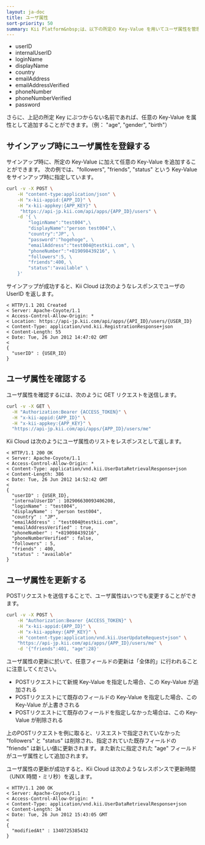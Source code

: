 ```yaml
---
layout: ja-doc
title: ユーザ属性
sort-priority: 50
summary: Kii Platform&nbsp;は、以下の所定の Key-Value を用いてユーザ属性を管理します。
---
```

* userID
* internalUserID
* loginName
* displayName
* country
* emailAddress
* emailAddressVerified
* phoneNumber
* phoneNumberVerified
* password

さらに、上記の所定 Key にぶつからない名前であれば、任意の Key-Value を属性として追加することができます。（例： "age", "gender", "birth"）

## サインアップ時にユーザ属性を登録する

サインアップ時に、所定の Key-Value に加えて任意の Key-Value を追加することができます。
次の例では、"followers", "friends", "status" という Key-Value をサインアップ時に指定しています。

```sh
curl -v -X POST \
    -H "content-type:application/json" \
    -H "x-kii-appid:{APP_ID}" \
    -H "x-kii-appkey:{APP_KEY}" \
     "https://api-jp.kii.com/api/apps/{APP_ID}/users" \
    -d '{ \
        "loginName":"test004",\
        "displayName":"person test004",\
        "country":"JP", \
        "password":"hogehoge", \
        "emailAddress":"test004@testkii.com", \
        "phoneNumber":"+819098439216", \
        "followers":5, \
        "friends":400, \
        "status":"available" \
    }'
```

 サインアップが成功すると、Kii Cloud は次のようなレスポンスでユーザの UserID を返します。

```
< HTTP/1.1 201 Created
< Server: Apache-Coyote/1.1
< Access-Control-Allow-Origin: *
< Location: https://api-jp.kii.com/api/apps/{API_ID}/users/{USER_ID}
< Content-Type: application/vnd.kii.RegistrationResponse+json
< Content-Length: 55
< Date: Tue, 26 Jun 2012 14:47:02 GMT
<
{
  "userID" : {USER_ID}
}
```

## ユーザ属性を確認する

ユーザ属性を確認するには、次のように GET リクエストを送信します。

```sh
curl -v -X GET \
  -H "Authorization:Bearer {ACCESS_TOKEN}" \
  -H "x-kii-appid:{APP_ID}" \
  -H "x-kii-appkey:{APP_KEY}" \
  "https://api-jp.kii.com/api/apps/{APP_ID}/users/me"
```

Kii Cloud は次のようにユーザ属性のリストをレスポンスとして返します。

```
< HTTP/1.1 200 OK
< Server: Apache-Coyote/1.1
< Access-Control-Allow-Origin: *
< Content-Type: application/vnd.kii.UserDataRetrievalResponse+json
< Content-Length: 386
< Date: Tue, 26 Jun 2012 14:52:42 GMT
<
{
  "userID" : {USER_ID},
  "internalUserID" : 102906630093406208,
  "loginName" : "test004",
  "displayName" : "person test004",
  "country" : "JP",
  "emailAddress" : "test004@testkii.com",
  "emailAddressVerified" : true,
  "phoneNumber" : "+819098439216",
  "phoneNumberVerified" : false,
  "followers" : 5,
  "friends" : 400,
  "status" : "available"
}
```

## ユーザ属性を更新する

POSTリクエストを送信することで、ユーザ属性はいつでも変更することができます。

```sh
curl -v -X POST \
    -H "Authorization:Bearer {ACCESS_TOKEN}" \
    -H "x-kii-appid:{APP_ID}" \
    -H "x-kii-appkey:{APP_KEY}" \
    -H "content-type:application/vnd.kii.UserUpdateRequest+json" \
    "https://api-jp.kii.com/api/apps/{APP_ID}/users/me" \
    -d '{"friends":401, "age":28}'
```

ユーザ属性の更新に於いて、任意フィールドの更新は「全体的」に行われることに注意してください。

* POSTリクエストにて新規 Key-Value を指定した場合、この Key-Value が追加される
* POSTリクエストにて既存のフィールドの Key-Value を指定した場合、この Key-Value が上書きされる
* POSTリクエストにて既存のフィールドを指定しなかった場合は、この Key-Value が削除される

上のPOSTリクエストを例に取ると、リスエストで指定されていなかった "followers" と "status" は削除され、指定されていた既存フィールドの "friends" は新しい値に更新されます。また新たに指定された "age" フィールドがユーザ属性として追加されます。

ユーザ属性の更新が成功すると、Kii Cloud は次のようなレスポンスで更新時間（UNIX 時間・ミリ秒）を返します。

```
< HTTP/1.1 200 OK
< Server: Apache-Coyote/1.1
< Access-Control-Allow-Origin: *
< Content-Type: application/vnd.kii.UserDataRetrievalResponse+json
< Content-Length: 34
< Date: Tue, 26 Jun 2012 15:43:05 GMT
<
{
  "modifiedAt" : 1340725385432
}
```
